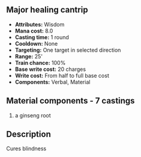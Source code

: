 ## Major healing cantrip
- **Attributes:** Wisdom
- **Mana cost:** 8.0
- **Casting time:** 1 round
- **Cooldown:** None
- **Targeting:** One target in selected direction
- **Range:** 25'
- **Train chance:** 100%
- **Base write cost:** 20 charges
- **Write cost:** From half to full base cost
- **Components:** Verbal, Material
## Material components - 7 castings
1. a ginseng root
## Description
Cures blindness

